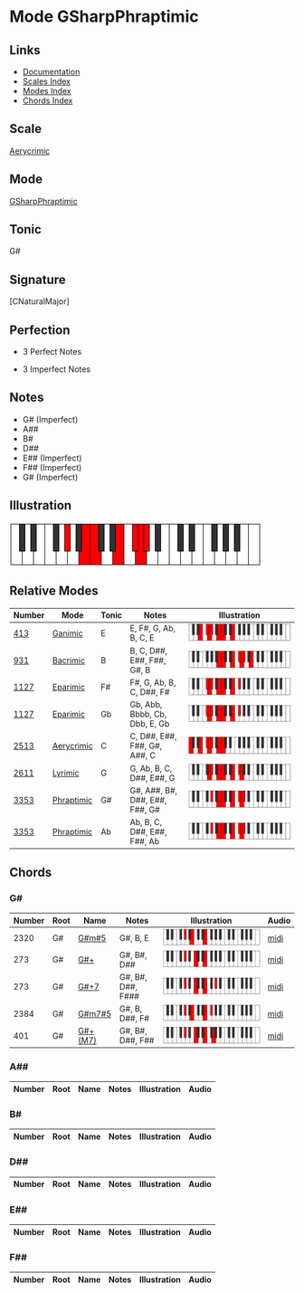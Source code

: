 # Mode GSharpPhraptimic

## Links

- [Documentation](index.md)
- [Scales Index](Scales.md)
- [Modes Index](Modes.md)
- [Chords Index](Chords.md)

## Scale

[Aerycrimic](ScaleAerycrimic.md)

## Mode

[GSharpPhraptimic](ModeGSharpPhraptimic.md)

## Tonic

G#

## Signature

[CNaturalMajor]

## Perfection

 - 3 Perfect Notes

 - 3 Imperfect Notes

## Notes

- G# (Imperfect)
- A##
- B#
- D##
- E## (Imperfect)
- F## (Imperfect)
- G# (Imperfect)

## Illustration

![GSharpPhraptimic](ModeGSharpPhraptimic.png)

## Relative Modes

| Number | Mode | Tonic | Notes | Illustration |
|--------|------|-------|-------|--------------|
| [413](https://ianring.com/musictheory/scales/413) | [Ganimic](ModeGanimic.md) | E | E, F#, G, Ab, B, C, E | ![ENaturalGanimic](ModeENaturalGanimic.png) |
| [931](https://ianring.com/musictheory/scales/931) | [Bacrimic](ModeBacrimic.md) | B | B, C, D##, E##, F##, G#, B | ![BNaturalBacrimic](ModeBNaturalBacrimic.png) |
| [1127](https://ianring.com/musictheory/scales/1127) | [Eparimic](ModeEparimic.md) | F# | F#, G, Ab, B, C, D##, F# | ![FSharpEparimic](ModeFSharpEparimic.png) |
| [1127](https://ianring.com/musictheory/scales/1127) | [Eparimic](ModeEparimic.md) | Gb | Gb, Abb, Bbbb, Cb, Dbb, E, Gb | ![GFlatEparimic](ModeGFlatEparimic.png) |
| [2513](https://ianring.com/musictheory/scales/2513) | [Aerycrimic](ModeAerycrimic.md) | C | C, D##, E##, F##, G#, A##, C | ![CNaturalAerycrimic](ModeCNaturalAerycrimic.png) |
| [2611](https://ianring.com/musictheory/scales/2611) | [Lyrimic](ModeLyrimic.md) | G | G, Ab, B, C, D##, E##, G | ![GNaturalLyrimic](ModeGNaturalLyrimic.png) |
| [3353](https://ianring.com/musictheory/scales/3353) | [Phraptimic](ModePhraptimic.md) | G# | G#, A##, B#, D##, E##, F##, G# | ![GSharpPhraptimic](ModeGSharpPhraptimic.png) |
| [3353](https://ianring.com/musictheory/scales/3353) | [Phraptimic](ModePhraptimic.md) | Ab | Ab, B, C, D##, E##, F##, Ab | ![AFlatPhraptimic](ModeAFlatPhraptimic.png) |

## Chords

### G#

| Number | Root | Name | Notes | Illustration | Audio |
|--------|------|------|-------|--------------|-------|
| 2320 | G# | [G#m#5](ChordGSharpMinorSharpFifth.md) | G#, B, E | ![G#m#5](ChordGSharpMinorSharpFifthRootPosition.png) | [midi](ChordGSharpMinorSharpFifthRootPosition.mid) |
| 273 | G# | [G#+](ChordGSharpAugmented.md) | G#, B#, D## | ![G#+](ChordGSharpAugmentedRootPosition.png) | [midi](ChordGSharpAugmentedRootPosition.mid) |
| 273 | G# | [G#+7](ChordGSharpAugmentedAugmentedSeventh.md) | G#, B#, D##, F### | ![G#+7](ChordGSharpAugmentedAugmentedSeventhRootPosition.png) | [midi](ChordGSharpAugmentedAugmentedSeventhRootPosition.mid) |
| 2384 | G# | [G#m7#5](ChordGSharpMinorSeventhSharpFifth.md) | G#, B, D##, F# | ![G#m7#5](ChordGSharpMinorSeventhSharpFifthRootPosition.png) | [midi](ChordGSharpMinorSeventhSharpFifthRootPosition.mid) |
| 401 | G# | [G#+(M7)](ChordGSharpAugmentedMajorSeventh.md) | G#, B#, D##, F## | ![G#+(M7)](ChordGSharpAugmentedMajorSeventhRootPosition.png) | [midi](ChordGSharpAugmentedMajorSeventhRootPosition.mid) |

### A##

| Number | Root | Name | Notes | Illustration | Audio |
|--------|------|------|-------|--------------|-------|

### B#

| Number | Root | Name | Notes | Illustration | Audio |
|--------|------|------|-------|--------------|-------|

### D##

| Number | Root | Name | Notes | Illustration | Audio |
|--------|------|------|-------|--------------|-------|

### E##

| Number | Root | Name | Notes | Illustration | Audio |
|--------|------|------|-------|--------------|-------|

### F##

| Number | Root | Name | Notes | Illustration | Audio |
|--------|------|------|-------|--------------|-------|

